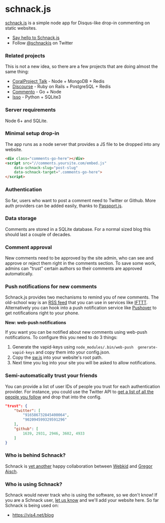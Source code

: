# schnack.js

[schnack.js](https://dict.leo.org/englisch-deutsch/schnack) is a simple node app for Disqus-like drop-in commenting on static websites.

* [Say hello to Schnack.js](https://www.vis4.net/blog/2017/10/hello-schnack/)
* Follow [@schnackjs](https://twitter.com/schnackjs) on Twitter

### Related projects

This is not a new idea, so there are a few projects that are doing almost the same thing:

* [CoralProject Talk](https://github.com/coralproject/talk) - Node + MongoDB + Redis
* [Discourse](https://github.com/discourse/discourse) - Ruby on Rails + PostgreSQL + Redis
* [Commento](https://github.com/adtac/commento) - Go + Node
* [Isso](https://github.com/posativ/isso/) - Python + SQLite3

### Server requirements

Node 6+ and SQLite.

### Minimal setup drop-in

The app runs as a node server that provides a JS file to be dropped into any website.

```html
<div class="comments-go-here"></div>
<script src="//comments.yoursite.com/embed.js"
    data-schnack-slug="post-slug"
    data-schnack-target=".comments-go-here">
</script>
```

### Authentication

So far, users who want to post a comment need to Twitter or Github. More auth providers can be added easily, thanks to [Passport.js](passportjs.org).

### Data storage

Comments are stored in a SQLite database. For a normal sized blog this should last a couple of decades.

### Comment approval

New comments need to be approved by the site admin, who can see and approve or reject them right in the comments section. To save some work, admins can "trust" certain authors so their comments are approved automatically.

### Push notifications for new comments

Schnack.js provides two mechanisms to remind you of new comments. The old-school way is an [RSS feed](https://github.com/gka/schnack/blob/master/src/server.js#L123-L141) that you can use in services like [IFTTT](https://ifttt.com). Alternatively you can hook into a push notification service like [Pushover](https://pushover.net) to get notifications right to your phone.

**New: web-push notifications**

If you want you can be notified about new comments using web-push notifications. To configure this you need to do 3 things:

1. Generate the vapid-keys using `node_modules/.bin/web-push  generate-vapid-keys` and copy them into your config.json.
2. Copy the [sw.js](https://github.com/gka/schnack/blob/master/sw.js) into your website's root path.
3. Next time you log into your site you will be asked to allow notifications.

### Semi-automatically trust your friends

You can provide a list of user IDs of people you trust for each authentication provider. For instance, you could use the Twitter API to [get a list of all the people you follow](https://apigee.com/console/twitter?req=%7B%22resource%22%3A%22friends_ids%22%2C%22params%22%3A%7B%22query%22%3A%7B%22stringify_ids%22%3A%22true%22%2C%22cursor%22%3A%22-1%22%7D%2C%22template%22%3A%7B%7D%2C%22headers%22%3A%7B%7D%2C%22body%22%3A%7B%22attachmentFormat%22%3A%22mime%22%2C%22attachmentContentDisposition%22%3A%22form-data%22%7D%7D%2C%22verb%22%3A%22get%22%7D) and drop that into the config.

```json
"trust": {
	"twitter": [
		"916586732845400064",
		"902094599329591296"
	],
	"github": [
		1639, 2931, 2946, 3602, 4933
	]
}
```

### Who is behind Schnack?

Schnack is [yet another](https://github.com/gka/canvid/) happy collaboration between [Webkid](https://webkid.io/) and [Gregor Aisch](https://www.vis4.net).

### Who is using Schnack?

Schnack would never track who is using the software, so we don't know! If you are a Schnack user, [let us know](https://twitter.com/schnackjs) and we'll add your website here. So far Schnack is being used on:

* https://vis4.net/blog

